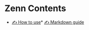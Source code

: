 # Zenn Contents

* [✍️ How to use](https://zenn.dev/zenn/articles/zenn-cli-guide)* [✍️ Markdown guide](https://zenn.dev/zenn/articles/markdown-guide)